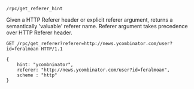 `/rpc/get_referer_hint`

Given a HTTP Referer header or explicit referer argument, returns a semantically 'valuable' referer name.  Referer argument takes precedence over HTTP Referer header.

```
GET /rpc/get_referer?referer=http://news.ycombinator.com/user?id=feralmoan HTTP/1.1

{
    hint: "ycombninator",
    referer: "http://news.ycombinator.com/user?id=feralmoan",
    scheme : "http"
}
```